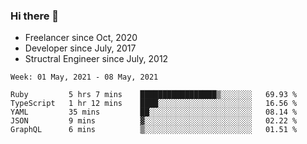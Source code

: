 ### Hi there 👋

- Freelancer since Oct, 2020
- Developer since July, 2017
- Structral Engineer since July, 2012

<!--START_SECTION:waka-->
```text
Week: 01 May, 2021 - 08 May, 2021

Ruby         5 hrs 7 mins    █████████████████▒░░░░░░░   69.93 % 
TypeScript   1 hr 12 mins    ████░░░░░░░░░░░░░░░░░░░░░   16.56 % 
YAML         35 mins         ██░░░░░░░░░░░░░░░░░░░░░░░   08.14 % 
JSON         9 mins          ▓░░░░░░░░░░░░░░░░░░░░░░░░   02.22 % 
GraphQL      6 mins          ▒░░░░░░░░░░░░░░░░░░░░░░░░   01.51 % 
```
<!--END_SECTION:waka-->
